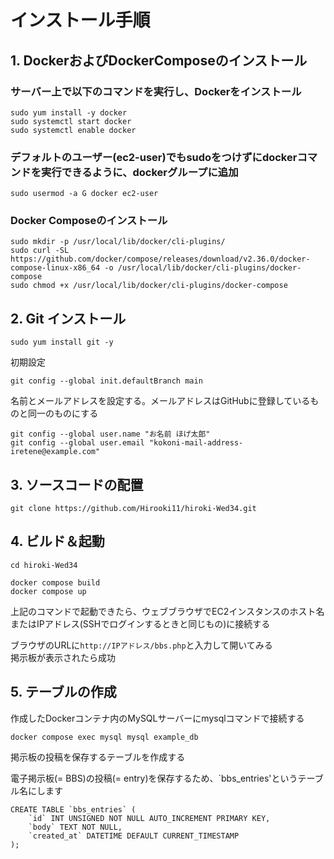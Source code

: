 # インストール手順

## 1. DockerおよびDockerComposeのインストール

### サーバー上で以下のコマンドを実行し、Dockerをインストール

    sudo yum install -y docker 
    sudo systemctl start docker 
    sudo systemctl enable docker
 
### デフォルトのユーザー(ec2-user)でもsudoをつけずにdockerコマンドを実行できるように、dockerグループに追加

    sudo usermod -a G docker ec2-user

### Docker Composeのインストール

    sudo mkdir -p /usr/local/lib/docker/cli-plugins/
    sudo curl -SL https://github.com/docker/compose/releases/download/v2.36.0/docker-compose-linux-x86_64 -o /usr/local/lib/docker/cli-plugins/docker-compose
    sudo chmod +x /usr/local/lib/docker/cli-plugins/docker-compose

## 2. Git インストール

    sudo yum install git -y

初期設定

    git config --global init.defaultBranch main

  名前とメールアドレスを設定する。メールアドレスはGitHubに登録しているものと同一のものにする

    git config --global user.name "お名前 ほげ太郎"
    git config --global user.email "kokoni-mail-address-iretene@example.com"

## 3. ソースコードの配置

    git clone https://github.com/Hirooki11/hiroki-Wed34.git

## 4. ビルド＆起動

    cd hiroki-Wed34

    docker compose build
    docker compose up

上記のコマンドで起動できたら、ウェブブラウザでEC2インスタンスのホスト名またはIPアドレス(SSHでログインするときと同じもの)に接続する  

ブラウザのURLに`http://IPアドレス/bbs.php`と入力して開いてみる  
掲示板が表示されたら成功

## 5. テーブルの作成

作成したDockerコンテナ内のMySQLサーバーにmysqlコマンドで接続する

    docker compose exec mysql mysql example_db

掲示板の投稿を保存するテーブルを作成する  

電子掲示板(= BBS)の投稿(= entry)を保存するため、`bbs_entries'というテーブル名にします

    CREATE TABLE `bbs_entries` (
        `id` INT UNSIGNED NOT NULL AUTO_INCREMENT PRIMARY KEY,
        `body` TEXT NOT NULL,
        `created_at` DATETIME DEFAULT CURRENT_TIMESTAMP
    ); 
